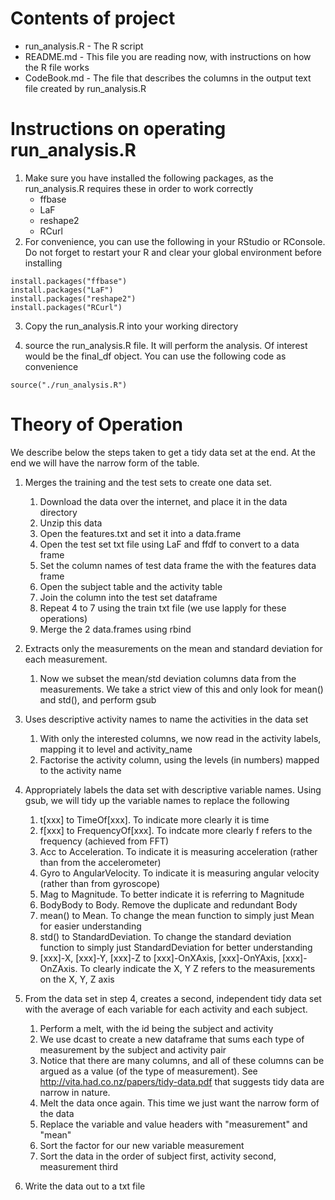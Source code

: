 # Contents of project #

  * run\_analysis.R - The R script 
  * README.md - This file you are reading now, with instructions on how the R file works
  * CodeBook.md - The file that describes the columns in the output text file created by run_analysis.R

# Instructions on operating run_analysis.R #

1. Make sure you have installed the following packages, as the run\_analysis.R requires these in order to work correctly
	* ffbase
	* LaF
	* reshape2
	* RCurl
2. For convenience, you can use the following in your RStudio or RConsole. Do not forget to restart your R and clear your global environment before installing  
```
install.packages("ffbase")  
install.packages("LaF")  
install.packages("reshape2")  
install.packages("RCurl")  
```

3. Copy the run_analysis.R into your working directory

4. source the run_analysis.R file. It will perform the analysis. Of interest would be the final_df object. You can use the following code as convenience  
```
source("./run_analysis.R")
```

# Theory of Operation #

We describe below the steps taken to get a tidy data set at the end. At the end we will have the narrow form of the table.


1. Merges the training and the test sets to create one data set.
    1. Download the data over the internet, and place it in the data directory
    2. Unzip this data
    3. Open the features.txt and set it into a data.frame
    4. Open the test set txt file using LaF and ffdf to convert to a data frame
    5. Set the column names of test data frame the with the features data frame
    6. Open the subject table and the activity table
    7. Join the column into the test set dataframe
    8. Repeat 4 to 7 using the train txt file (we use lapply for these operations)
    9. Merge the 2 data.frames using rbind

2. Extracts only the measurements on the mean and standard deviation for each measurement. 
    1. Now we subset the mean/std deviation columns data from the measurements. We take a strict view of this and only look for mean() and std(), and perform gsub

3. Uses descriptive activity names to name the activities in the data set
    1. With only the interested columns, we now read in the activity labels, mapping it to level and activity_name
    2. Factorise the activity column, using the levels (in numbers) mapped to the activity name

4. Appropriately labels the data set with descriptive variable names. 
    Using gsub, we will tidy up the variable names to replace the following
    1. t[xxx] to TimeOf[xxx]. To indicate more clearly it is time
    2. f[xxx] to FrequencyOf[xxx]. To indcate more clearly f refers to the frequency (achieved from FFT)
    3. Acc to Acceleration. To indicate it is measuring acceleration (rather than from the accelerometer)
    4. Gyro to AngularVelocity. To indicate it is measuring angular velocity (rather than from gyroscope)
    5. Mag to Magnitude. To better indicate it is referring to Magnitude
    6. BodyBody to Body. Remove the duplicate and redundant Body
    7. mean() to Mean. To change the mean function to simply just Mean for easier understanding
    8. std() to StandardDeviation. To change the standard deviation function to simply just StandardDeviation for better understanding
    9. [xxx]-X, [xxx]-Y, [xxx]-Z to [xxx]-OnXAxis, [xxx]-OnYAxis, [xxx]-OnZAxis. To clearly indicate the X, Y Z refers to the measurements on the X, Y, Z axis

5. From the data set in step 4, creates a second, independent tidy data set with the average of each variable for each activity and each subject.
    1. Perform a melt, with the id being the subject and activity
    2. We use dcast to create a new dataframe that sums each type of measurement by the subject and activity pair
    3. Notice that there are many columns, and all of these columns can be argued as a value (of the type of measurement). See http://vita.had.co.nz/papers/tidy-data.pdf that suggests tidy data are narrow in nature. 
    4. Melt the data once again. This time we just want the narrow form of the data
    5. Replace the variable and value headers with "measurement" and "mean"
    6. Sort the factor for our new variable measurement
    7. Sort the data in the order of subject first, activity second, measurement third

6. Write the data out to a txt file

